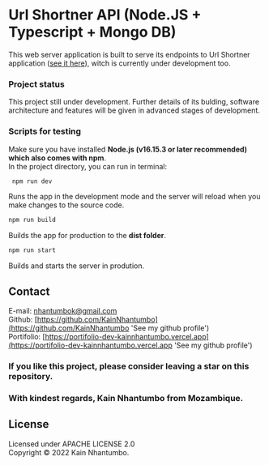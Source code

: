 # Url Shortner API (Node.JS + Typescript + Mongo DB)

This web server application is built to serve its endpoints to Url Shortner application ([see it here](https://github.com/KainNhantumbo/url-shortner-app)), witch is currently under development too.

### Project status

This project still under development. Further details of its bulding, software architecture and features will be given in advanced stages of development.

### Scripts for testing

Make sure you have installed **Node.js (v16.15.3 or later recommended) which also comes with npm**.\
In the project directory, you can run in terminal:

```bash
 npm run dev
```

Runs the app in the development mode and the server will reload when you make changes to the source code.

```bash
npm run build
```

Builds the app for production to the **dist folder**.

```bash
npm run start
```

Builds and starts the server in prodution.

## Contact

E-mail: [nhantumbok@gmail.com](nhantumbok@gmail.com 'Send an email')\
Github: [https://github.com/KainNhantumbo](https://github.com/KainNhantumbo 'See my github profile')  
Portifolio: [https://portifolio-dev-kainnhantumbo.vercel.app](https://portifolio-dev-kainnhantumbo.vercel.app 'See my github profile')

### If you like this project, please consider leaving a star on this repository.

### With kindest regards, Kain Nhantumbo from Mozambique.

## License

Licensed under APACHE LICENSE 2.0  
Copyright &copy; 2022 Kain Nhantumbo.
